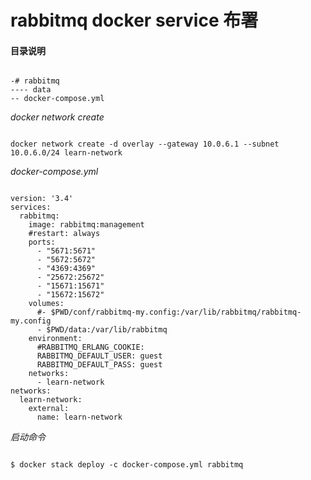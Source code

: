 # rabbitmq docker service 布署  
 
#### 目录说明  

<pre><code>
-# rabbitmq
---- data
-- docker-compose.yml
</code></pre>

*docker network create*  
<pre><code>
docker network create -d overlay --gateway 10.0.6.1 --subnet 10.0.6.0/24 learn-network
</code></pre>

*docker-compose.yml*

<pre><code>
version: '3.4'
services:
  rabbitmq:
    image: rabbitmq:management
    #restart: always
    ports:
      - "5671:5671"
      - "5672:5672"
      - "4369:4369"
      - "25672:25672"
      - "15671:15671"
      - "15672:15672"
    volumes: 
      #- $PWD/conf/rabbitmq-my.config:/var/lib/rabbitmq/rabbitmq-my.config
      - $PWD/data:/var/lib/rabbitmq
    environment:
      #RABBITMQ_ERLANG_COOKIE: 
      RABBITMQ_DEFAULT_USER: guest
      RABBITMQ_DEFAULT_PASS: guest
    networks:
      - learn-network
networks:
  learn-network:
    external: 
      name: learn-network
</code></pre>

*启动命令*
<pre><code>
$ docker stack deploy -c docker-compose.yml rabbitmq
</code></pre>